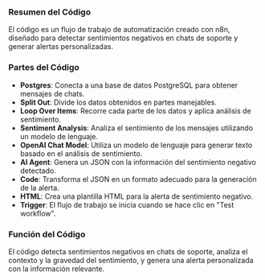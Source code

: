 ### Resumen del Código
El código es un flujo de trabajo de automatización creado con n8n, diseñado para detectar sentimientos negativos en chats de soporte y generar alertas personalizadas.

### Partes del Código
* **Postgres**: Conecta a una base de datos PostgreSQL para obtener mensajes de chats.
* **Split Out**: Divide los datos obtenidos en partes manejables.
* **Loop Over Items**: Recorre cada parte de los datos y aplica análisis de sentimiento.
* **Sentiment Analysis**: Analiza el sentimiento de los mensajes utilizando un modelo de lenguaje.
* **OpenAI Chat Model**: Utiliza un modelo de lenguaje para generar texto basado en el análisis de sentimiento.
* **AI Agent**: Genera un JSON con la información del sentimiento negativo detectado.
* **Code**: Transforma el JSON en un formato adecuado para la generación de la alerta.
* **HTML**: Crea una plantilla HTML para la alerta de sentimiento negativo.
* **Trigger**: El flujo de trabajo se inicia cuando se hace clic en "Test workflow".

### Función del Código
El código detecta sentimientos negativos en chats de soporte, analiza el contexto y la gravedad del sentimiento, y genera una alerta personalizada con la información relevante.